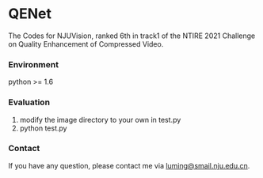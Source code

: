 # QENet
The Codes for NJUVision, ranked 6th in track1 of the NTIRE 2021 Challenge on Quality Enhancement of Compressed Video.
### Environment
python >= 1.6
### Evaluation
1. modify the image directory to your own in test.py
2. python test.py
### Contact
If you have any question, please contact me via luming@smail.nju.edu.cn.
